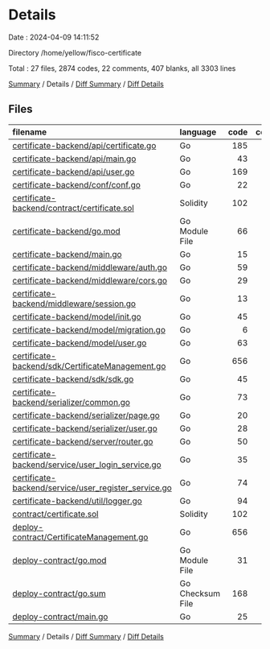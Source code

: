 # Details

Date : 2024-04-09 14:11:52

Directory /home/yellow/fisco-certificate

Total : 27 files,  2874 codes, 22 comments, 407 blanks, all 3303 lines

[Summary](results.md) / Details / [Diff Summary](diff.md) / [Diff Details](diff-details.md)

## Files
| filename | language | code | comment | blank | total |
| :--- | :--- | ---: | ---: | ---: | ---: |
| [certificate-backend/api/certificate.go](/certificate-backend/api/certificate.go) | Go | 185 | 0 | 17 | 202 |
| [certificate-backend/api/main.go](/certificate-backend/api/main.go) | Go | 43 | 0 | 7 | 50 |
| [certificate-backend/api/user.go](/certificate-backend/api/user.go) | Go | 169 | 0 | 13 | 182 |
| [certificate-backend/conf/conf.go](/certificate-backend/conf/conf.go) | Go | 22 | 0 | 6 | 28 |
| [certificate-backend/contract/certificate.sol](/certificate-backend/contract/certificate.sol) | Solidity | 102 | 11 | 16 | 129 |
| [certificate-backend/go.mod](/certificate-backend/go.mod) | Go Module File | 66 | 0 | 5 | 71 |
| [certificate-backend/main.go](/certificate-backend/main.go) | Go | 15 | 0 | 5 | 20 |
| [certificate-backend/middleware/auth.go](/certificate-backend/middleware/auth.go) | Go | 59 | 0 | 9 | 68 |
| [certificate-backend/middleware/cors.go](/certificate-backend/middleware/cors.go) | Go | 29 | 0 | 4 | 33 |
| [certificate-backend/middleware/session.go](/certificate-backend/middleware/session.go) | Go | 13 | 0 | 3 | 16 |
| [certificate-backend/model/init.go](/certificate-backend/model/init.go) | Go | 45 | 0 | 8 | 53 |
| [certificate-backend/model/migration.go](/certificate-backend/model/migration.go) | Go | 6 | 0 | 3 | 9 |
| [certificate-backend/model/user.go](/certificate-backend/model/user.go) | Go | 63 | 0 | 8 | 71 |
| [certificate-backend/sdk/CertificateManagement.go](/certificate-backend/sdk/CertificateManagement.go) | Go | 656 | 0 | 99 | 755 |
| [certificate-backend/sdk/sdk.go](/certificate-backend/sdk/sdk.go) | Go | 45 | 0 | 11 | 56 |
| [certificate-backend/serializer/common.go](/certificate-backend/serializer/common.go) | Go | 73 | 0 | 11 | 84 |
| [certificate-backend/serializer/page.go](/certificate-backend/serializer/page.go) | Go | 20 | 0 | 4 | 24 |
| [certificate-backend/serializer/user.go](/certificate-backend/serializer/user.go) | Go | 28 | 0 | 5 | 33 |
| [certificate-backend/server/router.go](/certificate-backend/server/router.go) | Go | 50 | 0 | 14 | 64 |
| [certificate-backend/service/user_login_service.go](/certificate-backend/service/user_login_service.go) | Go | 35 | 0 | 10 | 45 |
| [certificate-backend/service/user_register_service.go](/certificate-backend/service/user_register_service.go) | Go | 74 | 0 | 11 | 85 |
| [certificate-backend/util/logger.go](/certificate-backend/util/logger.go) | Go | 94 | 0 | 13 | 107 |
| [contract/certificate.sol](/contract/certificate.sol) | Solidity | 102 | 11 | 16 | 129 |
| [deploy-contract/CertificateManagement.go](/deploy-contract/CertificateManagement.go) | Go | 656 | 0 | 99 | 755 |
| [deploy-contract/go.mod](/deploy-contract/go.mod) | Go Module File | 31 | 0 | 4 | 35 |
| [deploy-contract/go.sum](/deploy-contract/go.sum) | Go Checksum File | 168 | 0 | 1 | 169 |
| [deploy-contract/main.go](/deploy-contract/main.go) | Go | 25 | 0 | 5 | 30 |

[Summary](results.md) / Details / [Diff Summary](diff.md) / [Diff Details](diff-details.md)
